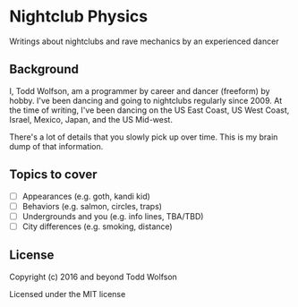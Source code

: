 # Nightclub Physics
Writings about nightclubs and rave mechanics by an experienced dancer

## Background
I, Todd Wolfson, am a programmer by career and dancer (freeform) by hobby. I've been dancing and going to nightclubs regularly since 2009. At the time of writing, I've been dancing on the US East Coast, US West Coast, Israel, Mexico, Japan, and the US Mid-west.

There's a lot of details that you slowly pick up over time. This is my brain dump of that information.

## Topics to cover
- [ ] Appearances (e.g. goth, kandi kid)
- [ ] Behaviors (e.g. salmon, circles, traps)
- [ ] Undergrounds and you (e.g. info lines, TBA/TBD)
- [ ] City differences (e.g. smoking, distance)

## License
Copyright (c) 2016 and beyond Todd Wolfson

Licensed under the MIT license
